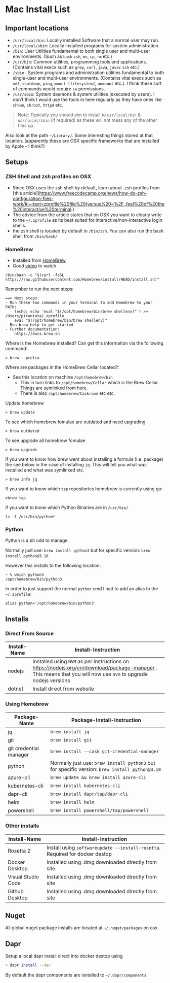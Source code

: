 # Mac Install List

## Important locations

* `/usr/local/bin`: Locally installed Software that a normal user may run.
* `/usr/local/sbin`: Locally installed programs for system administration.
* `/bin`: User Utilities fundamental to both single user and multi-user environments. (Such as `bash` `zsh`, `mv`, `cp`, `rm` etc.)
* `/usr/bin`: Common utilities, programming tools and applications. (Contains vital execs such as `grep`, `curl`, `java`, `javac` `ssh` etc.)
* `/sbin` : System programs and administration utilities fundamental to both single-user and multi-user environments. (Contains vital execs such as `md5`, `shutdown`, `ping`, `mount-[filesystem]`, `unmount` etc.). I think these sort of commands would require `su` permissions.
* `/usr/sbin`: System daemons & system utilities (executed by users). I don’t think I would use the tools in here regularly as they have ones like `chown`, `chroot`, `httpd` etc.

>Note: Typically you should aim to install to `usr/local/bin` & `usr/local/sbin` (if required) as these will not mess any of the other files up.

Also look at the path `~/Library/`. Some interesting things stored at that location. (apparently these are OSX specific frameworks that are installed by Apple - I think?)


## Setups

### ZSH Shell and zsh profiles on OSX

* Since OSX uses the zsh shell by default, learn about .zsh profiles from [this article](https://www.freecodecamp.org/news/how-do-zsh-configuration-files-work/#:~:text=zprofile%20file%20(versus%20~%2F.,feel%20of%20the%20interactive%20terminal.)
* The advice from the article states that on OSX you want to clearly write to the `~/.zprofile` as its best suited for interactive/non-interactive login shells.
* the zsh shell is located by default in `/bin/zsh`. You can also run the bash shell from `/bin/bash/`

### HomeBrew

* Installed from [HomeBrew](https://brew.sh)
* Good [video](https://www.youtube.com/watch?v=whcbOuZ07Iw) to watch.

```
/bin/bash -c "$(curl -fsSL https://raw.githubusercontent.com/Homebrew/install/HEAD/install.sh)"
```
Remember to run the next steps:

```
==> Next steps:
- Run these two commands in your terminal to add Homebrew to your PATH:
    (echo; echo 'eval "$(/opt/homebrew/bin/brew shellenv)"') >> /Users/pirantata/.zprofile
    eval "$(/opt/homebrew/bin/brew shellenv)"
- Run brew help to get started
- Further documentation:
    https://docs.brew.sh

```

Where is the Homebrew installed? Can get this information via the following command:
```
> brew --prefix
```


Where are packages in the HomeBrew Cellar located?: 
* See this location on machine `/opt/homebrew/bin`
	* This in turn links to `/opt/homebrew/Cellar` which is the Brew Cellar. Things are symlinked from here.
	* There is also `/opt/homebrew/Caskroom` etc etc.


Update homebrew
```
> brew update
```

To see which homebrew fomulae are outdated and need upgrading
```
> brew outdated
```

To see upgrade all homebrew fomulae
```
> brew upgrade
```


If you want to know how brew went about installing a formula (I.e. package) the see below in the case of installing `jq`. This will tell you what was installed and what was symlinked etc.
```
> brew info jq
```

If you want to know which `tap` repositories homebrew is currently using go:
```
>brew tap
```

If you want to know which Python Binaries are in `/usr/bin/`
```
ls -l /usr/bin/python*
```
### Python
Python is a bit odd to manage. 

Normally just use: `brew install python3` but for specific version: `brew install python@3.10`.

However this installs to the following location:
```
~ % which python3
/opt/homebrew/bin/python3
```

In order to just support the normal `python` cmd I had to add an alias to the `~/.zprofile`:
```
alias python='/opt/homebrew/bin/python3'
```


## Installs


### Direct From Source

| Install-Name | Install-Instruction |
|-|-|
| nodejs | Installed using `NVM` as per instructions on https://nodejs.org/en/download/package-manager  . This means that you will now use `nvm` to upgrade nodejs versions |
| dotnet | Install direct from website |


### Using Homebrew

|Package-Name | Package-Install-Instruction |
|-|-|
| jq | `brew install jq` |
| git | `brew install git` |
| git credential manager | `brew install --cask git-credential-manager` |
| python | Normally just use: `brew install python3` but for specific version: `brew install python@3.10` |
| azure-cli | `brew update && brew install azure-cli` |
| kubernetes-cli | `brew install kubernetes-cli` |
| dapr-cli | `brew install dapr/tap/dapr-cli` |
| helm | `brew install helm` |
| powershell | `brew install powershell/tap/powershell` |

### Other installs

| Install-Name | Install-Instruction |
|-|-|
| Rosetta 2 | Install using `softwareupdate --install-rosetta`. Required for docker destop |
| Docker Desktop | Installed using .dmg downloaded directly from site |
| Visual Studio Code | Installed using .dmg downloaded directly from site |
| Github Desktop | Installed using .dmg downloaded directly from site |

## Nuget

All global nuget package installs are located at `~/.nuget/packages` on osx.

## Dapr

Setup a local dapr install direct into docker destop using
```bash
> dapr install --dev
```

By default the dapr components are isntalled to `~/.dapr/components`

